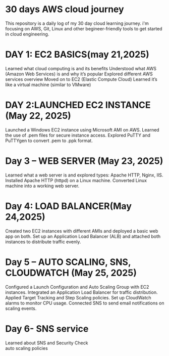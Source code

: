 # 30 days AWS cloud journey
This repository is a daily log of my 30 day cloud learning journey.
i'm focusing on AWS, Git, Linux and other begineer-friendly tools to get started in cloud engineering.

# DAY 1: EC2 BASICS(may 21,2025)
Learned what cloud computing is and its benefits
Understood what AWS (Amazon Web Services) is and why it’s popular
Explored different AWS services overview
Moved on to EC2 (Elastic Compute Cloud)
Learned it’s like a virtual machine (similar to VMware)

# DAY 2:LAUNCHED EC2 INSTANCE (May 22, 2025)
Launched a Windows EC2 instance using Microsoft AMI on AWS.
Learned the use of .pem files for secure instance access.
Explored PuTTY and PuTTYgen to convert .pem to .ppk format.

# Day 3 – WEB SERVER (May 23, 2025)
Learned what a web server is and explored types: Apache HTTP, Nginx, IIS.
Installed Apache HTTP (httpd) on a Linux machine.
Converted Linux machine into a working web server.

# Day 4: LOAD BALANCER(May 24,2025)
Created two EC2 instances with different AMIs and deployed a basic web app on both.
Set up an Application Load Balancer (ALB) and attached both instances to distribute traffic evenly.

# Day 5 – AUTO SCALING, SNS, CLOUDWATCH (May 25, 2025)
Configured a Launch Configuration and Auto Scaling Group with EC2 instances.
Integrated an Application Load Balancer for traffic distribution.
Applied Target Tracking and Step Scaling policies.
Set up CloudWatch alarms to monitor CPU usage.
Connected SNS to send email notifications on scaling events.

# Day 6- SNS service
Learned about SNS and Security Check  
auto scaling policies




